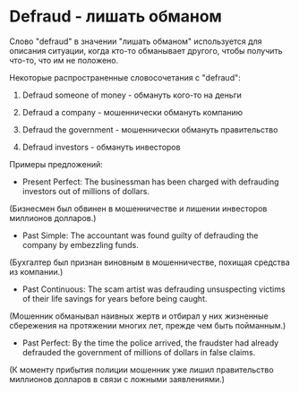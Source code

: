 # Defraud - лишать обманом




Слово "defraud" в значении "лишать обманом" используется для описания ситуации, когда кто-то обманывает другого, чтобы получить что-то, что им не положено.

Некоторые распространенные словосочетания с "defraud":

1. Defraud someone of money - обмануть кого-то на деньги

2. Defraud a company - мошеннически обмануть компанию

3. Defraud the government - мошеннически обмануть правительство

4. Defraud investors - обмануть инвесторов

Примеры предложений:

- Present Perfect: The businessman has been charged with defrauding investors out of millions of dollars.

(Бизнесмен был обвинен в мошенничестве и лишении инвесторов миллионов долларов.)

- Past Simple: The accountant was found guilty of defrauding the company by embezzling funds.

(Бухгалтер был признан виновным в мошенничестве, похищая средства из компании.)

- Past Continuous: The scam artist was defrauding unsuspecting victims of their life savings for years before being caught.

(Мошенник обманывал наивных жертв и отбирал у них жизненные сбережения на протяжении многих лет, прежде чем быть пойманным.)

- Past Perfect: By the time the police arrived, the fraudster had already defrauded the government of millions of dollars in false claims.

(К моменту прибытия полиции мошенник уже лишил правительство миллионов долларов в связи с ложными заявлениями.)